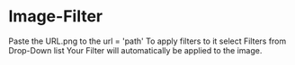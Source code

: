 # Image-Filter 
Paste the URL.png
to the url = 'path'
To apply filters to it select Filters from Drop-Down list 
Your Filter will automatically be applied to the image.
